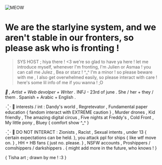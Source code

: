 
<!---
professinalwigsnatcher/professinalwigsnatcher is a ✨ special ✨ repository because its `README.md` (this file) appears on your GitHub profile.
You can click the Preview link to take a look at your changes.
--->
![MEOW](https://github.com/user-attachments/assets/eaa592ac-1fed-480a-aeb1-638fa46ed1d7)

# We are the starlyine system, and we aren't stable in our fronters, so please ask who is fronting !

> SYS HOST ; hiya there ! <3 we're so glad to have ya here ! let me introduce myself, whenever I'm fronting, I'm Julien or Asmaa ! you can call me Julez , Bea or starz ! ^_^ I'm a minor ! so please beware with me , I also get overwhelmed easily, so please interact with care ! here's some lil info of me if you wanna ! ;D

*🌙 , Artist + Web devolper + Writer .* 
INFJ - 23rd of june . She / her + they / them . Spanish + Arabic + English . 

۰ ۪۪۫۫ · 🌊 interests / int : Dandy's world , Regretevator , Fundamental paper education { fandom interact with EXTREME caution } , Murder drones , Kid friendly , The amazing digital circus , Five nights at Freddy's , Cold Front , My little pony , Bluey { comfort show ^_^ } 

۰ ۪۪۫۫ · 💢 DO NOT INTERACT : Zionists , Racist , Sexual intents , under 13 { certain expectations can be held. }, you attack ppl for ships { like wtf move on. } , HH + HB fans { just no. please. } , NSFW accounts , Proshippers / comshippers / darkshippers . { might add more in the future, who knows ! }

{ Tisha art ; drawn by me ! :3 }
